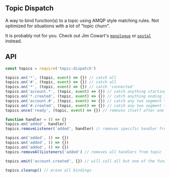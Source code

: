 ## Topic Dispatch

A way to bind function(s) to a topic using AMQP style matching rules. Not optimized for situations with a lot of "topic churn".

It is probably not for you. Check out Jim Cowart's [`monologue`](https://github.com/ifandelse/monologue) or [`postal`](https://github.com/ifandelse/postal) instead.

## API

```js
const topics = require('topic-dispatch')

topics.on('*', (topic, event) => {}) // catch all
topics.on('#', (topic, event) => {}) // catch all
topics.on('*', (topic, event) => {}) // catch 'connected'
topics.on('account.*', (topic, event) => {}) // catch anything starting with 'account'
topics.on('*.created', (topic, event) => {}) // catch anything ending in .created'
topics.on('account.#', (topic, event) => {}) // catch any two segment topic beginning with `account`
topics.on('#.created', (topic, event) => {}) // catch any two segment topic ending with `created`
topics.once('ready', (topic, event) => {}) // removes itself after one even is received

function handler = () => {}
topics.on('added', handler)
topics.removeListener('added', handler) // removes specific handler from a topic

topics.on('added', () => {})
topics.on('added', () => {})
topics.on('added', () => {})
topics.removeAllListeners('added') // removes all handlers from topic

topics.emit('account.created', {}) // will call all but one of the functions listed above

topics.cleanup() // erase all bindings
```